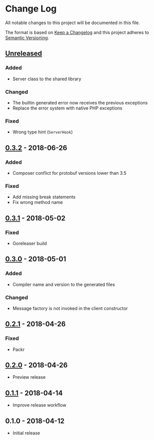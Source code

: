 # Change Log


All notable changes to this project will be documented in this file.

The format is based on [Keep a Changelog](http://keepachangelog.com/en/1.0.0/)
and this project adheres to [Semantic Versioning](http://semver.org/spec/v2.0.0.html).


## [Unreleased]

### Added

- Server class to the shared library

### Changed

- The builtin generated error now receives the previous exceptions
- Replace the error system with native PHP exceptions

### Fixed

- Wrong type hint (`ServerHook`)


## [0.3.2] - 2018-06-26

### Added

- Composer conflict for protobuf versions lower than 3.5

### Fixed

- Add missing break statements
- Fix wrong method name


## [0.3.1] - 2018-05-02

### Fixed

- Goreleaser build


## [0.3.0] - 2018-05-01

### Added

- Compiler name and version to the generated files

### Changed

- Message factory is not invoked in the client constructor


## [0.2.1] - 2018-04-26

### Fixed

- Packr


## [0.2.0] - 2018-04-26

- Preview release


## [0.1.1] - 2018-04-14

- Improve release workflow


## 0.1.0 - 2018-04-12

- Initial release


[Unreleased]: https://github.com/goph/nest/compare/v0.3.2...HEAD
[0.3.2]: https://github.com/goph/nest/compare/v0.3.1...v0.3.2
[0.3.1]: https://github.com/goph/nest/compare/v0.3.0...v0.3.1
[0.3.0]: https://github.com/goph/nest/compare/v0.2.1...v0.3.0
[0.2.1]: https://github.com/goph/nest/compare/v0.2.0...v0.2.1
[0.2.0]: https://github.com/goph/nest/compare/v0.1.1...v0.2.0
[0.1.1]: https://github.com/goph/nest/compare/v0.1.0...v0.1.1
